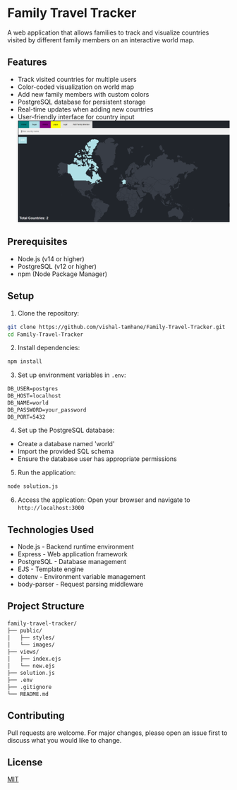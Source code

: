 # Family Travel Tracker

A web application that allows families to track and visualize countries visited by different family members on an interactive world map.

## Features
- Track visited countries for multiple users
- Color-coded visualization on world map
- Add new family members with custom colors
- PostgreSQL database for persistent storage
- Real-time updates when adding new countries
- User-friendly interface for country input
![ScreenShot](assets/Images/Screenshot%202025-07-21%20180949.png)
## Prerequisites
- Node.js (v14 or higher)
- PostgreSQL (v12 or higher)
- npm (Node Package Manager)

## Setup
1. Clone the repository:
```bash
git clone https://github.com/vishal-tamhane/Family-Travel-Tracker.git
cd Family-Travel-Tracker
```

2. Install dependencies:
```bash
npm install
```

3. Set up environment variables in `.env`:
```env
DB_USER=postgres
DB_HOST=localhost
DB_NAME=world
DB_PASSWORD=your_password
DB_PORT=5432
```

4. Set up the PostgreSQL database:
- Create a database named 'world'
- Import the provided SQL schema
- Ensure the database user has appropriate permissions

5. Run the application:
```bash
node solution.js
```

6. Access the application:
Open your browser and navigate to `http://localhost:3000`

## Technologies Used
- Node.js - Backend runtime environment
- Express - Web application framework
- PostgreSQL - Database management
- EJS - Template engine
- dotenv - Environment variable management
- body-parser - Request parsing middleware

## Project Structure
```
family-travel-tracker/
├── public/
│   ├── styles/
│   └── images/
├── views/
│   ├── index.ejs
│   └── new.ejs
├── solution.js
├── .env
├── .gitignore
└── README.md
```

## Contributing
Pull requests are welcome. For major changes, please open an issue first to discuss what you would like to change.

## License
[MIT](https://choosealicense.com/licenses/mit/)